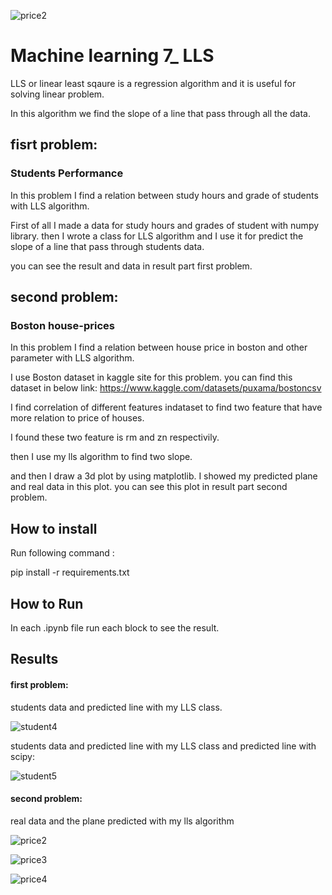 ![price2](https://github.com/javad7189/python-assignment/assets/86910174/688b0156-feba-4088-8923-2884dd3b31e7)
# Machine learning 7_ LLS

LLS or linear least sqaure is a regression algorithm and it is useful for solving linear problem.

In this algorithm we find the slope of a line that pass through all the data.


## fisrt problem:

### Students Performance

In this problem I find a relation between study hours and grade of students with LLS algorithm.

First of all I made a data for study hours and grades of student with numpy library.
then I wrote a class for LLS algorithm and I use it for predict the slope of a line that pass through students data.

you can see the result and data in result part first problem.

## second problem:

### Boston house-prices

In this problem I find a relation between house price in boston and other parameter with LLS algorithm.

I use Boston dataset in kaggle site for this problem.
you can find this dataset in below link:
https://www.kaggle.com/datasets/puxama/bostoncsv

I find correlation of different features indataset to find two feature that have more relation to price of houses.

I found these two feature is rm and zn respectivily.

then I use my lls algorithm to find two slope.

and then I draw a 3d plot by using matplotlib. I showed my predicted plane and real data in this plot.
you can see this plot in result part second problem.


## How to install
Run following command :

pip install -r requirements.txt


## How to Run

In each .ipynb file run each block to see the result. 

## Results

#### first problem:

students data and predicted line with my LLS class.


![student4](https://github.com/javad7189/python-assignment/assets/86910174/ccf6e6cb-f81e-418a-9202-5b0a5f92e013)


students data and predicted line with my LLS class and predicted line with scipy:

![student5](https://github.com/javad7189/python-assignment/assets/86910174/f958dd47-7157-4ec9-872c-ff3056469117)



#### second problem:

real data and the plane predicted with my lls algorithm

![price2](https://github.com/javad7189/python-assignment/assets/86910174/0d232807-f288-4745-82ea-d81638a23710)

![price3](https://github.com/javad7189/python-assignment/assets/86910174/6d1e78a5-0bee-4fc4-b48c-d10256e3bc1b)

![price4](https://github.com/javad7189/python-assignment/assets/86910174/2d2da215-33a3-49ae-9b66-3028ab8d91d8)






